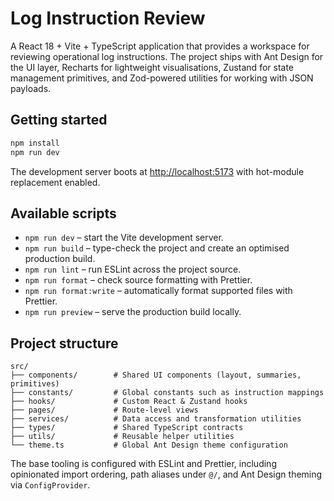 # Log Instruction Review

A React 18 + Vite + TypeScript application that provides a workspace for reviewing operational log instructions. The project ships with Ant Design for the UI layer, Recharts for lightweight visualisations, Zustand for state management primitives, and Zod-powered utilities for working with JSON payloads.

## Getting started

```bash
npm install
npm run dev
```

The development server boots at [http://localhost:5173](http://localhost:5173) with hot-module replacement enabled.

## Available scripts

- `npm run dev` – start the Vite development server.
- `npm run build` – type-check the project and create an optimised production build.
- `npm run lint` – run ESLint across the project source.
- `npm run format` – check source formatting with Prettier.
- `npm run format:write` – automatically format supported files with Prettier.
- `npm run preview` – serve the production build locally.

## Project structure

```
src/
├── components/        # Shared UI components (layout, summaries, primitives)
├── constants/         # Global constants such as instruction mappings
├── hooks/             # Custom React & Zustand hooks
├── pages/             # Route-level views
├── services/          # Data access and transformation utilities
├── types/             # Shared TypeScript contracts
├── utils/             # Reusable helper utilities
└── theme.ts           # Global Ant Design theme configuration
```

The base tooling is configured with ESLint and Prettier, including opinionated import ordering, path aliases under `@/`, and Ant Design theming via `ConfigProvider`.
